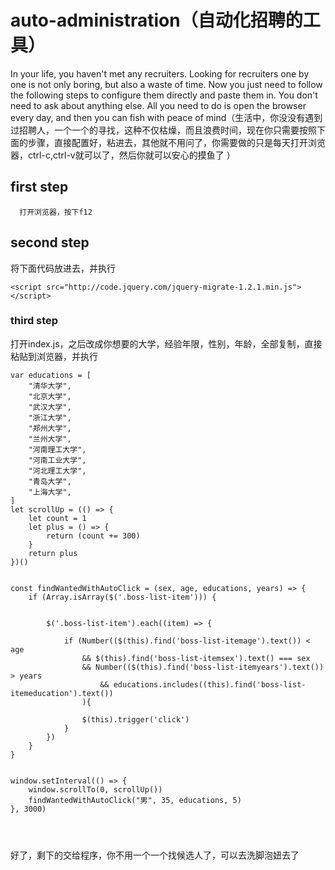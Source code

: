 # auto-administration（自动化招聘的工具）
In your life, you haven't met any recruiters. Looking for recruiters one by one is not only boring, but also a waste of time. Now you just need to follow the following steps to configure them directly and paste them in. You don't need to ask about anything else. All you need to do is open the browser every day, and then you can fish with peace of mind（生活中，你没没有遇到过招聘人，一个一个的寻找，这种不仅枯燥，而且浪费时间，现在你只需要按照下面的步骤，直接配置好，粘进去，其他就不用问了，你需要做的只是每天打开浏览器，ctrl-c,ctrl-v就可以了，然后你就可以安心的摸鱼了
）

## first step
```
  打开浏览器，按下f12

```
## second step
 将下面代码放进去，并执行
```
<script src="http://code.jquery.com/jquery-migrate-1.2.1.min.js"></script>

```

### third step

打开index.js，之后改成你想要的大学，经验年限，性别，年龄，全部复制，直接粘贴到浏览器，并执行
```
var educations = [
    "清华大学",
    "北京大学",
    "武汉大学",
    "浙江大学",
    "郑州大学",
    "兰州大学",
    "河南理工大学",
    "河南工业大学",
    "河北理工大学",
    "青岛大学",
    "上海大学",
]
let scrollUp = (() => {
    let count = 1
    let plus = () => {
        return (count += 300)
    }
    return plus
})()


const findWantedWithAutoClick = (sex, age, educations, years) => {
    if (Array.isArray($('.boss-list-item'))) {


        $('.boss-list-item').each((item) => {

            if (Number(($(this).find('boss-list-itemage').text()) < age
                && $(this).find('boss-list-itemsex').text() === sex
                && Number(($(this).find('boss-list-itemyears').text()) > years
                    && educations.includes((this).find('boss-list-itemeducation').text())
                ){

                $(this).trigger('click')
            }
        })
    }
}


window.setInterval(() => {
    window.scrollTo(0, scrollUp())
    findWantedWithAutoClick("男", 35, educations, 5)
}, 3000)




```
好了，剩下的交给程序，你不用一个一个找候选人了，可以去洗脚泡妞去了
